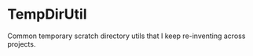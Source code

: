 TempDirUtil
===========

Common temporary scratch directory utils that I keep re-inventing across projects.